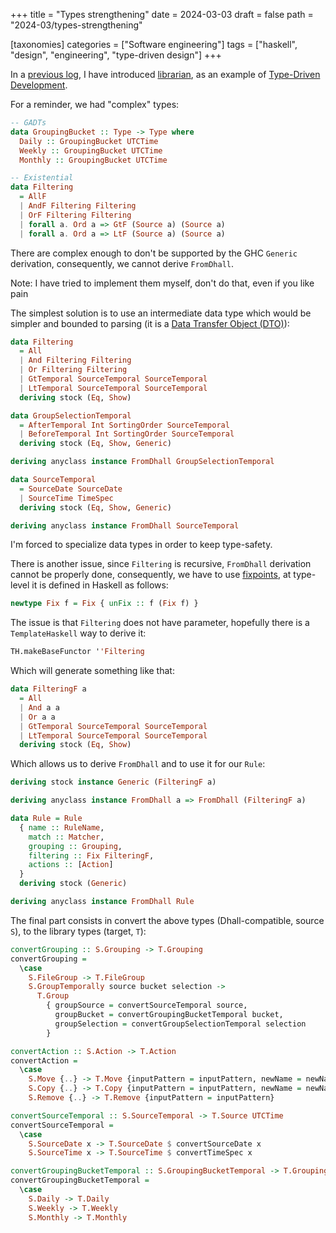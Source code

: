 +++
title = "Types strengthening"
date = 2024-03-03
draft = false
path = "2024-03/types-strengthening"

[taxonomies]
categories = ["Software engineering"]
tags = ["haskell", "design", "engineering", "type-driven design"]
+++

In a [previous log](@/2024-02-25_tydd-applied-librarian.md), I have introduced
[librarian](https://github.com/blackheaven/librarian), as an example of
[Type-Driven Development](@/2024-02-21_types-tests.md).

For a reminder, we had "complex" types:

```haskell
-- GADTs
data GroupingBucket :: Type -> Type where
  Daily :: GroupingBucket UTCTime
  Weekly :: GroupingBucket UTCTime
  Monthly :: GroupingBucket UTCTime

-- Existential
data Filtering
  = AllF
  | AndF Filtering Filtering
  | OrF Filtering Filtering
  | forall a. Ord a => GtF (Source a) (Source a)
  | forall a. Ord a => LtF (Source a) (Source a)
```

There are complex enough to don't be supported by the GHC `Generic` derivation,
consequently, we cannot derive `FromDhall`.

Note: I have tried to implement them myself, don't do that, even if you like pain

The simplest solution is to use an intermediate data type which would be simpler
and bounded to parsing (it is a [Data Transfer Object (DTO)](https://en.wikipedia.org/wiki/Data_transfer_object)):

```haskell
data Filtering
  = All
  | And Filtering Filtering
  | Or Filtering Filtering
  | GtTemporal SourceTemporal SourceTemporal
  | LtTemporal SourceTemporal SourceTemporal
  deriving stock (Eq, Show)

data GroupSelectionTemporal
  = AfterTemporal Int SortingOrder SourceTemporal
  | BeforeTemporal Int SortingOrder SourceTemporal
  deriving stock (Eq, Show, Generic)

deriving anyclass instance FromDhall GroupSelectionTemporal

data SourceTemporal
  = SourceDate SourceDate
  | SourceTime TimeSpec
  deriving stock (Eq, Show, Generic)

deriving anyclass instance FromDhall SourceTemporal
```

I'm forced to specialize data types in order to keep type-safety.

There is another issue, since `Filtering` is recursive, `FromDhall` derivation
cannot be properly done, consequently, we have to use [fixpoints](https://en.wikibooks.org/wiki/Haskell/Fix_and_recursion),
at type-level it is defined in Haskell as follows:

```haskell
newtype Fix f = Fix { unFix :: f (Fix f) }
```

The issue is that `Filtering` does not have parameter, hopefully there is a
`TemplateHaskell` way to derive it:

```haskell
TH.makeBaseFunctor ''Filtering
```

Which will generate something like that:

```haskell
data FilteringF a
  = All
  | And a a
  | Or a a
  | GtTemporal SourceTemporal SourceTemporal
  | LtTemporal SourceTemporal SourceTemporal
  deriving stock (Eq, Show)
```

Which allows us to derive `FromDhall` and to use it for our `Rule`:

```haskell
deriving stock instance Generic (FilteringF a)

deriving anyclass instance FromDhall a => FromDhall (FilteringF a)

data Rule = Rule
  { name :: RuleName,
    match :: Matcher,
    grouping :: Grouping,
    filtering :: Fix FilteringF,
    actions :: [Action]
  }
  deriving stock (Generic)

deriving anyclass instance FromDhall Rule
```

The final part consists in convert the above types (Dhall-compatible, source `S`),
to the library types (target, `T`):

```haskell
convertGrouping :: S.Grouping -> T.Grouping
convertGrouping =
  \case
    S.FileGroup -> T.FileGroup
    S.GroupTemporally source bucket selection ->
      T.Group
        { groupSource = convertSourceTemporal source,
          groupBucket = convertGroupingBucketTemporal bucket,
          groupSelection = convertGroupSelectionTemporal selection
        }

convertAction :: S.Action -> T.Action
convertAction =
  \case
    S.Move {..} -> T.Move {inputPattern = inputPattern, newName = newName}
    S.Copy {..} -> T.Copy {inputPattern = inputPattern, newName = newName}
    S.Remove {..} -> T.Remove {inputPattern = inputPattern}

convertSourceTemporal :: S.SourceTemporal -> T.Source UTCTime
convertSourceTemporal =
  \case
    S.SourceDate x -> T.SourceDate $ convertSourceDate x
    S.SourceTime x -> T.SourceTime $ convertTimeSpec x

convertGroupingBucketTemporal :: S.GroupingBucketTemporal -> T.GroupingBucket UTCTime
convertGroupingBucketTemporal =
  \case
    S.Daily -> T.Daily
    S.Weekly -> T.Weekly
    S.Monthly -> T.Monthly
```
